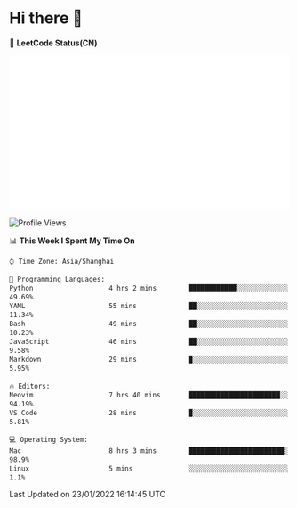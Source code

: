 # Hi there 👋

📝 **LeetCode Status(CN)**

![wsmbsbbz's LeetCode status](https://github.com/wsmbsbbz/wsmbsbbz/blob/main/status.svg)

<!--
**wsmbsbbz/wsmbsbbz** is a ✨ _special_ ✨ repository because its `README.md` (this file) appears on your GitHub profile.

Here are some ideas to get you started:

- 🔭 I’m currently working on ...
- 🌱 I’m currently learning ...
- 👯 I’m looking to collaborate on ...
- 🤔 I’m looking for help with ...
- 💬 Ask me about ...
- 📫 How to reach me: ...
- 😄 Pronouns: ...
- ⚡ Fun fact: ...
-->
<!--START_SECTION:waka-->
![Profile Views](http://img.shields.io/badge/Profile%20Views-24-blue)

📊 **This Week I Spent My Time On** 

```text
⌚︎ Time Zone: Asia/Shanghai

💬 Programming Languages: 
Python                   4 hrs 2 mins        ████████████░░░░░░░░░░░░░   49.69% 
YAML                     55 mins             ██░░░░░░░░░░░░░░░░░░░░░░░   11.34% 
Bash                     49 mins             ██░░░░░░░░░░░░░░░░░░░░░░░   10.23% 
JavaScript               46 mins             ██░░░░░░░░░░░░░░░░░░░░░░░   9.58% 
Markdown                 29 mins             █░░░░░░░░░░░░░░░░░░░░░░░░   5.95%

🔥 Editors: 
Neovim                   7 hrs 40 mins       ███████████████████████░░   94.19% 
VS Code                  28 mins             █░░░░░░░░░░░░░░░░░░░░░░░░   5.81%

💻 Operating System: 
Mac                      8 hrs 3 mins        ████████████████████████░   98.9% 
Linux                    5 mins              ░░░░░░░░░░░░░░░░░░░░░░░░░   1.1%

```


 Last Updated on 23/01/2022 16:14:45 UTC
<!--END_SECTION:waka-->

